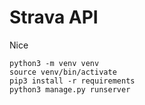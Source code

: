 # Strava API

Nice

```
python3 -m venv venv
source venv/bin/activate
pip3 install -r requirements
python3 manage.py runserver
```
